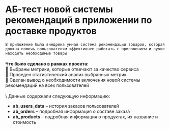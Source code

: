 # АБ-тест новой системы рекомендаций в приложении по доставке продуктов
`В приложение была внедрена умная система рекомендации товаров, которая должна помочь пользователям эффективнее работать с приложением и лучше находить необходимые товары`\
\
**Что было сделано в рамках проекта:** \
:compass: Выбраны метрики, которые отвечают за качество сервиса\
:flight_departure: Проведен статистический анализ выбранных метрик\
:flight_arrival: Сделан вывод о необходимости включения новой системы рекомендаций на всех пользователей 
\
\
\ 
Данные содержали следующую информацию:
- **ab_users_data** – история заказов пользователей
- **ab_orders** – подробная информация о составе заказа
- **ab_products** – подробная информация о продуктах, их название и стоимость


